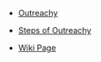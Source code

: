 - [Outreachy](https://stringpiggy.hpd.io/outreachy-2019-internship/)

- [Steps of Outreachy](https://code.likeagirl.io/bye-outreachy-1db686a5301d)

- [Wiki Page](https://en.wikipedia.org/wiki/Outreachy)
